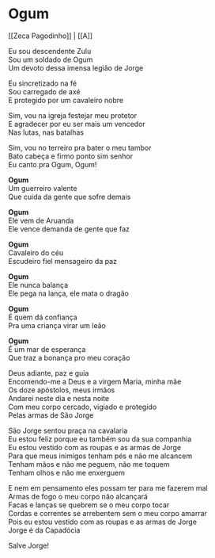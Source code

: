 # Ogum
[[Zeca Pagodinho]] | [[A]]  

Eu sou descendente Zulu  
Sou um soldado de Ogum  
Um devoto dessa imensa legião de Jorge  

Eu sincretizado na fé  
Sou carregado de axé  
E protegido por um cavaleiro nobre  

Sim, vou na igreja festejar meu protetor  
E agradecer por eu ser mais um vencedor  
Nas lutas, nas batalhas  

Sim, vou no terreiro pra bater o meu tambor  
Bato cabeça e firmo ponto sim senhor  
Eu canto pra Ogum, Ogum!  

**Ogum**  
Um guerreiro valente  
Que cuida da gente que sofre demais  

**Ogum**  
Ele vem de Aruanda  
Ele vence demanda de gente que faz  

**Ogum**  
Cavaleiro do céu  
Escudeiro fiel mensageiro da paz  

**Ogum**  
Ele nunca balança  
Ele pega na lança, ele mata o dragão  

**Ogum**  
É quem dá confiança  
Pra uma criança virar um leão  

**Ogum**  
É um mar de esperança  
Que traz a bonança pro meu coração  

Deus adiante, paz e guia  
Encomendo-me a Deus e a virgem Maria, minha mãe  
Os doze apóstolos, meus irmãos  
Andarei neste dia e nesta noite  
Com meu corpo cercado, vigiado e protegido  
Pelas armas de São Jorge  

São Jorge sentou praça na cavalaria  
Eu estou feliz porque eu também sou da sua companhia  
Eu estou vestido com as roupas e as armas de Jorge  
Para que meus inimigos tenham pés e não me alcancem  
Tenham mãos e não me peguem, não me toquem  
Tenham olhos e não me enxerguem  

E nem em pensamento eles possam ter para me fazerem mal  
Armas de fogo o meu corpo não alcançará  
Facas e lanças se quebrem se o meu corpo tocar  
Cordas e correntes se arrebentem sem o meu corpo amarrar  
Pois eu estou vestido com as roupas e as armas de Jorge  
Jorge é da Capadócia  

Salve Jorge!  